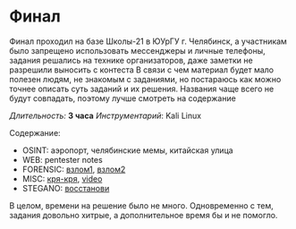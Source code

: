 # Финал
Финал проходил на базе Школы-21 в ЮУрГУ г. Челябинск, а участникам было запрещено использовать мессенджеры и личные телефоны, задания решались на технике организаторов, даже заметки не разрешили выносить с контеста
В связи с чем материал будет мало полезен людям, не знакомым с заданиями, но постараюсь как можно точнее описать суть заданий и их решения. Названия чаще всего не будут совпадать, поэтому лучше смотреть на содержание

*Длительность:* **3 часа**
*Инструментарий*: Kali Linux

Содержание:
* OSINT: аэропорт, челябинские мемы, китайская улица
* WEB: pentester notes
* FORENSIC: [взлом1](forensic-%D0%B2%D0%B7%D0%BB%D0%BE%D0%BC1.md), [взлом2](forensic-%D0%B2%D0%B7%D0%BB%D0%BE%D0%BC2.md)
* MISC: [кря-кря](misc-%D0%BA%D1%80%D1%8F-%D0%BA%D1%80%D1%8F.md), [video](misc-video.md)
* STEGANO: [восстанови](stagano-%D0%B2%D0%BE%D1%81%D1%81%D1%82%D0%B0%D0%BD%D0%BE%D0%B2%D0%B8.md)

В целом, времени на решение было не много. Одновременно с тем, задания довольно хитрые, а дополнительное время бы и не помогло.